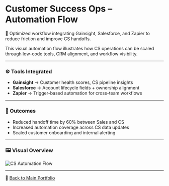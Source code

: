 # Customer Success Ops – Automation Flow

🔄 Optimized workflow integrating Gainsight, Salesforce, and Zapier to reduce friction and improve CS handoffs.

This visual automation flow illustrates how CS operations can be scaled through low-code tools, CRM alignment, and workflow visibility.

---

### ⚙️ Tools Integrated
- **Gainsight** → Customer health scores, CS pipeline insights
- **Salesforce** → Account lifecycle fields + ownership alignment
- **Zapier** → Trigger-based automation for cross-team workflows

---

### 🎯 Outcomes
- Reduced handoff time by 60% between Sales and CS
- Increased automation coverage across CS data updates
- Scaled customer onboarding and internal alerting

---

### 🖼️ Visual Overview
![CS Automation Flow](./CS_Ops_Automation_Workflow.png)

---

🔗 [Back to Main Portfolio](https://github.com/sethfannin/portfolio)
